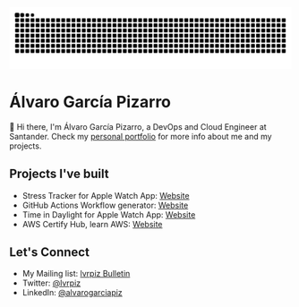 <picture>
  <source
    media="(prefers-color-scheme: dark)"
    srcset="https://github.com/alvarogarciapiz/alvarogarciapiz/blob/output/github-contribution-grid-snake-dark.svg"
  />
  <source
    media="(prefers-color-scheme: light)"
    srcset="https://github.com/alvarogarciapiz/alvarogarciapiz/blob/output/github-contribution-grid-snake.svg"
  />
  <img
    alt="github contribution grid snake animation"
    src="https://github.com/alvarogarciapiz/alvarogarciapiz/blob/output/github-contribution-grid-snake.svg"
  />
</picture>


# Álvaro García Pizarro

👋 Hi there, I'm Álvaro García Pizarro, a DevOps and Cloud Engineer at Santander.
Check my [personal portfolio](https://www.lvrpiz.com) for more info about me and my projects.

## Projects I've built

- Stress Tracker for Apple Watch App: [Website](https://stressapp.lvrpiz.com)
- GitHub Actions Workflow generator: [Website](https://gawg.lvrpiz.com)
- Time in Daylight for Apple Watch App: [Website](https://timeindaylight.lvrpiz.com)
- AWS Certify Hub, learn AWS: [Website](https://alvarogarciapiz.github.io/AWS-Certify-Hub/)

## Let's Connect

- My Mailing list: [lvrpiz Bulletin](https://www.bulletin.lvrpiz.com/subscribe)
- Twitter: [@lvrpiz](https://twitter.com/lvrpiz)
- LinkedIn: [@alvarogarciapiz](https://www.linkedin.com/in/alvarogarciapiz/)
